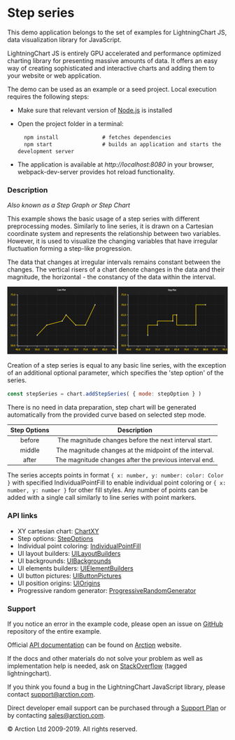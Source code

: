 # Step series

This demo application belongs to the set of examples for LightningChart JS, data visualization library for JavaScript.

LightningChart JS is entirely GPU accelerated and performance optimized charting library for presenting massive amounts of data. It offers an easy way of creating sophisticated and interactive charts and adding them to your website or web application.

The demo can be used as an example or a seed project. Local execution requires the following steps:

- Make sure that relevant version of [Node.js](https://nodejs.org/en/download/) is installed
- Open the project folder in a terminal:

        npm install              # fetches dependencies
        npm start                # builds an application and starts the development server

- The application is available at *http://localhost:8080* in your browser, webpack-dev-server provides hot reload functionality.

### Description 

*Also known as a Step Graph or Step Chart*

This example shows the basic usage of a step series with different preprocessing modes. Similarly to line series, it is drawn on a Cartesian coordinate system and represents the relationship between two variables. However, it is used to visualize the changing variables that have irregular fluctuation forming a step-like progression.

The data that changes at irregular intervals remains constant between the changes. The vertical risers of a chart denote changes in the data and their magnitude, the horizontal - the constancy of the data within the interval.

![](./assets/comparison.png "Line Chart vs. Step Chart")

Creation of a step series is equal to any basic line series, with the exception of an additional optional parameter, which specifies the 'step option' of the series.

```javascript
const stepSeries = chart.addStepSeries( { mode: stepOption } )
```
There is no need in data preparation, step chart will be generated automatically from the provided curve based on selected step mode.

| Step Options  | Description                                             |
| :-----------: | :-----------------------------------------------------: |
| before        | The magnitude changes before the next interval start.   |
| middle        | The magnitude changes at the midpoint of the interval.  |
| after         | The magnitude changes after the previous interval end.  |

The series accepts points in format `{ x: number, y: number: color: Color }` with specified IndividualPointFill to enable individual point coloring or `{ x: number, y: number }` for other fill styles. Any number of points can be added with a single call similarly to line series with point markers.

### API links

* XY cartesian chart: [ChartXY][]
* Step options: [StepOptions][]
* Individual point coloring: [IndividualPointFill][]
* UI layout builders: [UILayoutBuilders][]
* UI backgrounds: [UIBackgrounds][]
* UI elements builders: [UIElementBuilders][]
* UI button pictures: [UIButtonPictures][]
* UI position origins: [UIOrigins][]
* Progressive random generator: [ProgressiveRandomGenerator][]


### Support

If you notice an error in the example code, please open an issue on [GitHub][0] repository of the entire example.

Official [API documentation][1] can be found on [Arction][2] website.

If the docs and other materials do not solve your problem as well as implementation help is needed, ask on [StackOverflow][3] (tagged lightningchart).

If you think you found a bug in the LightningChart JavaScript library, please contact support@arction.com.

Direct developer email support can be purchased through a [Support Plan][4] or by contacting sales@arction.com.

© Arction Ltd 2009-2019. All rights reserved.

[0]: https://github.com/Arction/
[1]: https://www.arction.com/lightningchart-js-api-documentation/
[2]: https://www.arction.com
[3]: https://stackoverflow.com/questions/tagged/lightningchart
[4]: https://www.arction.com/support-services/

[ChartXY]: https://www.arction.com/lightningchart-js-api-documentation/v1.0.1/classes/chartxy.html
[IndividualPointFill]: https://www.arction.com/lightningchart-js-api-documentation/v1.0.1/classes/individualpointfill.html
[ProgressiveRandomGenerator]: https://arction.github.io/xydata/classes/progressiverandomgenerator.html
[StepOptions]: https://www.arction.com/lightningchart-js-api-documentation/v1.0.1/enums/stepoptions.html
[UIBackgrounds]: https://www.arction.com/lightningchart-js-api-documentation/v1.0.1/globals.html#uibackgrounds
[UIButtonPictures]: https://www.arction.com/lightningchart-js-api-documentation/v1.0.1/globals.html#uibuttonpictures
[UIElementBuilders]: https://www.arction.com/lightningchart-js-api-documentation/v1.0.1/globals.html#uielementbuilders
[UILayoutBuilders]: https://www.arction.com/lightningchart-js-api-documentation/v1.0.1/globals.html#uilayoutbuilders
[UIOrigins]: https://www.arction.com/lightningchart-js-api-documentation/v1.0.1/globals.html#uiorigins
